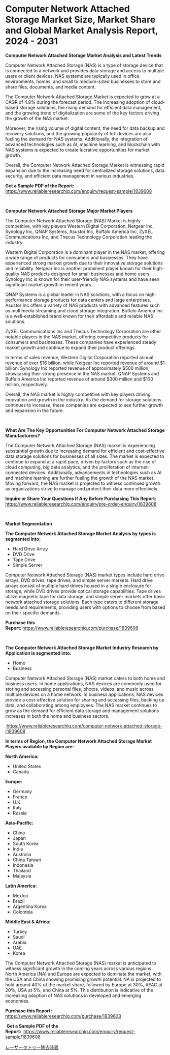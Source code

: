 <p><h1>Computer Network Attached Storage Market Size, Market Share and Global Market Analysis Report, 2024 - 2031</h1></p><p><strong>Computer Network Attached Storage Market Analysis and Latest Trends</strong></p>
<p><p>Computer Network Attached Storage (NAS) is a type of storage device that is connected to a network and provides data storage and access to multiple users or client devices. NAS systems are typically used in office environments, homes, and small to medium-sized businesses to store and share files, documents, and media content.</p><p>The Computer Network Attached Storage Market is expected to grow at a CAGR of 4.8% during the forecast period. The increasing adoption of cloud-based storage solutions, the rising demand for efficient data management, and the growing trend of digitalization are some of the key factors driving the growth of the NAS market.</p><p>Moreover, the rising volume of digital content, the need for data backup and recovery solutions, and the growing popularity of IoT devices are also fueling the demand for NAS systems. Additionally, the integration of advanced technologies such as AI, machine learning, and blockchain with NAS systems is expected to create lucrative opportunities for market growth.</p><p>Overall, the Computer Network Attached Storage Market is witnessing rapid expansion due to the increasing need for centralized storage solutions, data security, and efficient data management in various industries.</p></p>
<p><strong>Get a Sample PDF of the Report:&nbsp;</strong> <a href="https://www.reliableresearchiq.com/enquiry/request-sample/1839608">https://www.reliableresearchiq.com/enquiry/request-sample/1839608</a></p>
<p>&nbsp;</p>
<p><strong>Computer Network Attached Storage Major Market Players</strong></p>
<p><p>The Computer Network Attached Storage (NAS) Market is highly competitive, with key players Western Digital Corporation, Netgear Inc, Synology Inc, QNAP Systems, Asustor Inc, Buffalo America Inc, ZyXEL Communications Inc, and Thecus Technology Corporation leading the industry. </p><p>Western Digital Corporation is a dominant player in the NAS market, offering a wide range of products for consumers and businesses. They have experienced strong market growth due to their innovative storage solutions and reliability. Netgear Inc is another prominent player known for their high-quality NAS products designed for small businesses and home users. Synology Inc is known for their user-friendly NAS systems and have seen significant market growth in recent years.</p><p>QNAP Systems is a global leader in NAS solutions, with a focus on high-performance storage products for data centers and large enterprises. Asustor Inc offers a variety of NAS products with advanced features such as multimedia streaming and cloud storage integration. Buffalo America Inc is a well-established brand known for their affordable and reliable NAS solutions.</p><p>ZyXEL Communications Inc and Thecus Technology Corporation are other notable players in the NAS market, offering competitive products for consumers and businesses. These companies have experienced steady market growth and continue to expand their product offerings.</p><p>In terms of sales revenue, Western Digital Corporation reported annual revenue of over $16 billion, while Netgear Inc reported revenue of around $1 billion. Synology Inc reported revenue of approximately $500 million, showcasing their strong presence in the NAS market. QNAP Systems and Buffalo America Inc reported revenue of around $300 million and $100 million, respectively.</p><p>Overall, the NAS market is highly competitive with key players driving innovation and growth in the industry. As the demand for storage solutions continues to increase, these companies are expected to see further growth and expansion in the future.</p></p>
<p>&nbsp;</p>
<p><strong>What Are The Key Opportunities For Computer Network Attached Storage Manufacturers?</strong></p>
<p><p>The Computer Network Attached Storage (NAS) market is experiencing substantial growth due to increasing demand for efficient and cost-effective data storage solutions for businesses of all sizes. The market is expected to continue to expand at a rapid pace, driven by factors such as the rise of cloud computing, big data analytics, and the proliferation of internet-connected devices. Additionally, advancements in technologies such as AI and machine learning are further fueling the growth of the NAS market. Moving forward, the NAS market is projected to witness continued growth as organizations strive to manage and protect their data more effectively.</p></p>
<p><strong>Inquire or Share Your Questions If Any Before Purchasing This Report:</strong> <a href="https://www.reliableresearchiq.com/enquiry/pre-order-enquiry/1839608">https://www.reliableresearchiq.com/enquiry/pre-order-enquiry/1839608</a></p>
<p>&nbsp;</p>
<p><strong>Market Segmentation</strong></p>
<p><strong>The Computer Network Attached Storage Market Analysis by types is segmented into:</strong></p>
<p><ul><li>Hard Drive Array</li><li>DVD Drive</li><li>Tape Drive</li><li>Simple Server</li></ul></p>
<p><p>Computer Network Attached Storage (NAS) market types include hard drive arrays, DVD drives, tape drives, and simple server markets. Hard drive arrays consist of multiple hard drives housed in a single enclosure for storage, while DVD drives provide optical storage capabilities. Tape drives utilize magnetic tape for data storage, and simple server markets offer basic network attached storage solutions. Each type caters to different storage needs and requirements, providing users with options to choose from based on their specific demands.</p></p>
<p><strong>Purchase this Report:&nbsp;</strong><a href="https://www.reliableresearchiq.com/purchase/1839608">https://www.reliableresearchiq.com/purchase/1839608</a></p>
<p>&nbsp;</p>
<p><strong>The Computer Network Attached Storage Market Industry Research by Application is segmented into:</strong></p>
<p><ul><li>Home</li><li>Business</li></ul></p>
<p><p>Computer Network Attached Storage (NAS) market caters to both home and business users. In home applications, NAS devices are commonly used for storing and accessing personal files, photos, videos, and music across multiple devices on a home network. In business applications, NAS devices provide a cost-effective solution for sharing and accessing files, backing up data, and collaborating among employees. The NAS market continues to grow as the demand for efficient data storage and management solutions increases in both the home and business sectors.</p></p>
<p><a href="https://www.reliableresearchiq.com/computer-network-attached-storage-r1839608">&nbsp;https://www.reliableresearchiq.com/computer-network-attached-storage-r1839608</a></p>
<p><strong>In terms of Region, the Computer Network Attached Storage Market Players available by Region are:</strong></p>
<p>
    <p> <strong> North America: </strong>
        <ul>
            <li>United States</li>
            <li>Canada</li>
        </ul>
        </p> 
    <p> <strong> Europe: </strong>
        <ul>
            <li>Germany</li>
            <li>France</li>
            <li>U.K.</li>
            <li>Italy</li>
            <li>Russia</li>
        </ul>
        </p> 
    <p> <strong> Asia-Pacific: </strong>
        <ul>
            <li>China</li>
            <li>Japan</li>
            <li>South Korea</li>
            <li>India</li>
            <li>Australia</li>
            <li>China Taiwan</li>
            <li>Indonesia</li>
            <li>Thailand</li>
            <li>Malaysia</li>
        </ul>
        </p> 
    <p> <strong> Latin America: </strong>
        <ul>
            <li>Mexico</li>
            <li>Brazil</li>
            <li>Argentina Korea</li>
            <li>Colombia</li>
        </ul>
        </p> 
    <p> <strong> Middle East & Africa: </strong>
        <ul>
            <li>Turkey</li>
            <li>Saudi</li>
            <li>Arabia</li>
            <li>UAE</li>
            <li>Korea</li>
        </ul>
    </p>
    </p>
<p><p>The Computer Network Attached Storage (NAS) market is anticipated to witness significant growth in the coming years across various regions. North America (NA) and Europe are expected to dominate the market, with the USA and China showing promising growth potential. NA is projected to hold around 40% of the market share, followed by Europe at 30%, APAC at 20%, USA at 5%, and China at 5%. This distribution is indicative of the increasing adoption of NAS solutions in developed and emerging economies.</p></p>
<p><strong>Purchase this Report: </strong><a href="https://www.reliableresearchiq.com/purchase/1839608">https://www.reliableresearchiq.com/purchase/1839608</a></p>
<p>&nbsp;<strong>Get a Sample PDF of the Report:&nbsp;&nbsp;</strong><a href="https://www.reliableresearchiq.com/enquiry/request-sample/1839608">https://www.reliableresearchiq.com/enquiry/request-sample/1839608</a></p>
<p><strong></strong></p>
<p><p><a href="https://github.com/pepo3k/Market-Research-Report-List-3/blob/main/987255431725.md">レーザータトゥー除去装置</a></p></p>